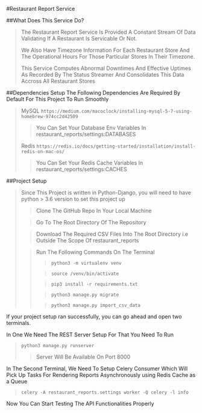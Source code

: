 #Restaurant Report Service

##What Does This Service Do?
>The Restaurant Report Service Is Provided A Constant Stream Of Data Validating If A Restaurant Is Servicable Or Not.
> 
>We Also Have Timezone Information For Each Restaurant Store And The Operational Hours For Those Particular Stores In Their Timezone.
> 
>This Service Computes Abnormal Downtimes And Effective Uptimes As Recorded By The Status Streamer And Consolidates This Data Accross All Restaurant Stores

##Dependencies Setup
The Following Dependencies Are Required By Default For This Project To Run Smoothly
> MySQL `https://medium.com/macoclock/installing-mysql-5-7-using-homebrew-974cc2d42509`
>> You Can Set Your Database Env Variables In restaurant_reports/settings:DATABASES
> 
> Redis `https://redis.io/docs/getting-started/installation/install-redis-on-mac-os/`
>> You Can Set Your Redis Cache Variables In restaurant_reports/settings:CACHES

##Project Setup
>Since This Project is written in Python-Django, you will need to have python > 3.6 version to set this project up
> 
>>Clone The GitHub Repo In Your Local Machine
> 
>>Go To The Root Directory Of The Repository
>
>> Download The Required CSV Files Into The Root Directory i.e Outside The Scope Of restaurant_reports
> 
>>Run The Following Commands On The Terminal
>>> `python3 -m virtualenv venv`
>>
>>> `source /venv/bin/activate`
>>
>>> `pip3 install -r requirements.txt`
>>
>>> `python3 manage.py migrate`
>>
>>> `python3 manage.py import_csv_data`
>>
If your project setup ran successfully, you can go ahead and open two terminals.

In One We Need The REST Server Setup For That You Need To Run
> `python3 manage.py runserver`
>> Server Will Be Available On Port 8000
> 
In The Second Terminal, We Need To Setup Celery Consumer Which Will Pick Up Tasks For Rendering Reports Asynchronously using Redis Cache as a Queue
> `celery -A restaurant_reports.settings worker -Q celery -l info`
> 
Now You Can Start Testing The API Functionalities Properly



